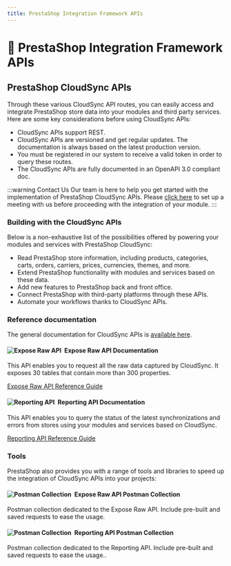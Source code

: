 ```yaml
---
title: PrestaShop Integration Framework APIs
---
```


# :electric_plug: PrestaShop Integration Framework APIs

<!--- Billing API Section to add when available --->

## PrestaShop CloudSync APIs

Through these various CloudSync API routes, you can easily access and integrate PrestaShop store data into your modules and third party services. Here are some key considerations before using CloudSync APIs:

- CloudSync APIs support REST.
- CloudSync APIs are versioned and get regular updates. The documentation is always based on the latest production version.
- You must be registered in our system to receive a valid token in order to query these routes.
- The CloudSync APIs are fully documented in an OpenAPI 3.0 compliant doc.

:::warning Contact Us
Our team is here to help you get started with the implementation of PrestaShop CloudSync APIs. Please [click here](https://meetings.hubspot.com/esteban-martin3/prestashop-new-framework-integration-meeting) to set up a meeting with us before proceeding with the integration of your module.
:::


### Building with the CloudSync APIs

Below is a non-exhaustive list of the possibilities offered by powering your modules and services with PrestaShop CloudSync:

- Read PrestaShop store information, including products, categories, carts, orders, carriers, prices, currencies, themes, and more.
- Extend PrestaShop functionality with modules and services based on these data.
- Add new features to PrestaShop back and front office.
- Connect PrestaShop with third-party platforms through these APIs.
- Automate your workflows thanks to CloudSync APIs.

### Reference documentation

The general documentation for CloudSync APIs is [available here](https://docs.cloudsync.prestashop.com/). 

#### ![Expose Raw API](/assets/images/cloudsync/cloudsync-expose-raw-api.png)&ensp;Expose Raw API Documentation

This API enables you to request all the raw data captured by CloudSync. It exposes 30 tables that contain more than 300 properties.

[Expose Raw API Reference Guide](https://docs.cloudsync.prestashop.com/api-doc/expose-raw-api#/)

#### ![Reporting API](/assets/images/cloudsync/cloudsync-reporting-api.png)&ensp;Reporting API Documentation

This API enables you to query the status of the latest synchronizations and errors from stores using your modules and services based on CloudSync.

[Reporting API Reference Guide](https://docs.cloudsync.prestashop.com/api-doc/reporting-api#/)

### Tools
PrestaShop also provides you with a range of tools and libraries to speed up the integration of CloudSync APIs into your projects:

#### ![Postman Collection](/assets/images/cloudsync/cloudsync-postman-collection.png)&ensp;Expose Raw API Postman Collection

Postman collection dedicated to the Expose Raw API. Include pre-built and saved requests to ease the usage.

<!--- Link to add when available --->

#### ![Postman Collection](/assets/images/cloudsync/cloudsync-postman-collection.png)&ensp;Reporting API Postman Collection

Postman collection dedicated to the Reporting API. Include pre-built and saved requests to ease the usage..

<!--- Link to add when available --->
